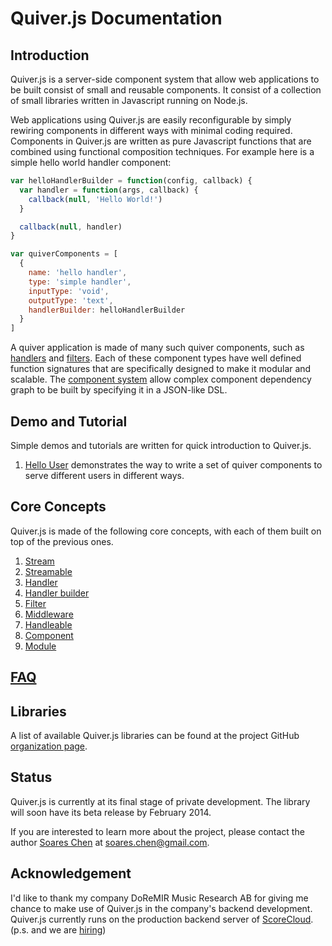 
Quiver.js Documentation
=======================

## Introduction

Quiver.js is a server-side component system that allow web applications to be built consist of small and reusable components. It consist of a collection of small libraries written in Javascript running on Node.js.

Web applications using Quiver.js are easily reconfigurable by simply rewiring components in different ways with minimal coding required. Components in Quiver.js are written as pure Javascript functions that are combined using functional composition techniques. For example here is a simple hello world handler component:

```javascript
var helloHandlerBuilder = function(config, callback) {
  var handler = function(args, callback) {
    callback(null, 'Hello World!')
  }

  callback(null, handler)
}

var quiverComponents = [
  {
    name: 'hello handler',
    type: 'simple handler',
    inputType: 'void',
    outputType: 'text',
    handlerBuilder: helloHandlerBuilder
  }
]
```

A quiver application is made of many such quiver components, such as [handlers](core/03-handler.md) and [filters](core/05-filter.md). Each of these component types have well defined function signatures that are specifically designed to make it modular and scalable. The [component system](08-component.md) allow complex component dependency graph to be built by specifying it in a JSON-like DSL.

## Demo and Tutorial

Simple demos and tutorials are written for quick introduction to Quiver.js.

  1. [Hello User](https://github.com/quiverjs/demo/tree/master/01-hello-user) demonstrates the way to write a set of quiver components to serve different users in different ways.

## Core Concepts

Quiver.js is made of the following core concepts, with each of them built on top of the previous ones.

  1. [Stream](core/01-stream.md)
  2. [Streamable](core/02-streamable.md)
  3. [Handler](core/03-handler.md)
  4. [Handler builder](core/04-handler-builder.md)
  5. [Filter](core/05-filter.md)
  6. [Middleware](core/06-middleware.md)
  7. [Handleable](core/07-handleable.md)
  8. [Component](core/08-component.md)
  9. [Module](core/09-module.md)

## [FAQ](FAQ.md)

## Libraries

A list of available Quiver.js libraries can be found at the project GitHub [organization page](https://github.com/quiverjs).

## Status

Quiver.js is currently at its final stage of private development. The library will soon have its beta release by February 2014.

If you are interested to learn more about the project, please contact the author [Soares Chen](https://github.com/soareschen) at soares.chen@gmail.com.

## Acknowledgement

I'd like to thank my company DoReMIR Music Research AB for giving me chance to make use of Quiver.js in the company's backend development. Quiver.js currently runs on the production backend server of [ScoreCloud](http://scorecloud.com/). (p.s. and we are [hiring](http://scorecloud.com/jobs/#backenddev))
